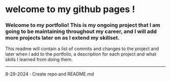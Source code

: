 # welcome to my github pages !
### Welcome to my portfolio! This is my ongoing project that I am going to be maintaining throughout my career, and I will add more projects later on as I extend my skillset. 
This readme will contain a list of commits and changes to the project and later when I add to the portfolio, a description for each project and what skills I learned from doing them.

--------------------------------------------------------------------------------------------------------------------------------------------------------------------------------------

8-29-2024 : Create repo and README.md
